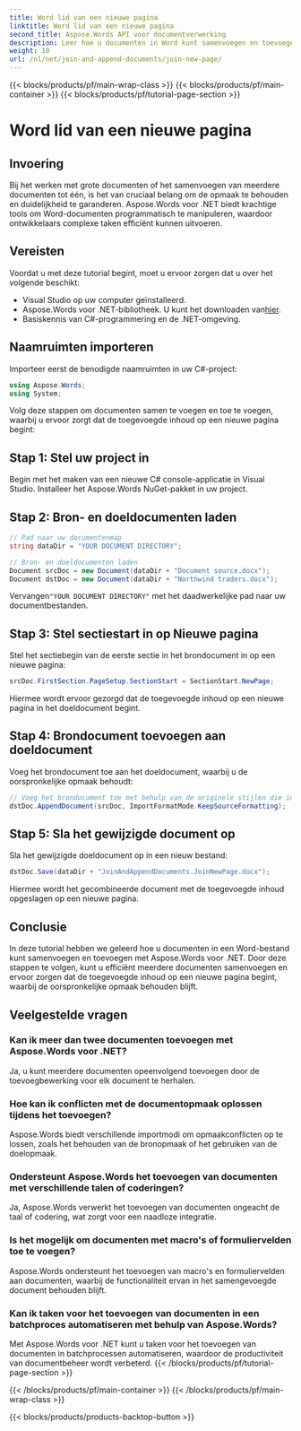 ```yaml
---
title: Word lid van een nieuwe pagina
linktitle: Word lid van een nieuwe pagina
second_title: Aspose.Words API voor documentverwerking
description: Leer hoe u documenten in Word kunt samenvoegen en toevoegen met Aspose.Words voor .NET. Volg onze stapsgewijze handleiding voor het efficiënt samenvoegen van documenten.
weight: 10
url: /nl/net/join-and-append-documents/join-new-page/
---
```


{{< blocks/products/pf/main-wrap-class >}}
{{< blocks/products/pf/main-container >}}
{{< blocks/products/pf/tutorial-page-section >}}

# Word lid van een nieuwe pagina

## Invoering

Bij het werken met grote documenten of het samenvoegen van meerdere documenten tot één, is het van cruciaal belang om de opmaak te behouden en duidelijkheid te garanderen. Aspose.Words voor .NET biedt krachtige tools om Word-documenten programmatisch te manipuleren, waardoor ontwikkelaars complexe taken efficiënt kunnen uitvoeren.

## Vereisten

Voordat u met deze tutorial begint, moet u ervoor zorgen dat u over het volgende beschikt:
- Visual Studio op uw computer geïnstalleerd.
-  Aspose.Words voor .NET-bibliotheek. U kunt het downloaden van[hier](https://releases.aspose.com/words/net/).
- Basiskennis van C#-programmering en de .NET-omgeving.

## Naamruimten importeren

Importeer eerst de benodigde naamruimten in uw C#-project:

```csharp
using Aspose.Words;
using System;
```

Volg deze stappen om documenten samen te voegen en toe te voegen, waarbij u ervoor zorgt dat de toegevoegde inhoud op een nieuwe pagina begint:

## Stap 1: Stel uw project in

Begin met het maken van een nieuwe C# console-applicatie in Visual Studio. Installeer het Aspose.Words NuGet-pakket in uw project.

## Stap 2: Bron- en doeldocumenten laden

```csharp
// Pad naar uw documentenmap
string dataDir = "YOUR DOCUMENT DIRECTORY";

// Bron- en doeldocumenten laden
Document srcDoc = new Document(dataDir + "Document source.docx");
Document dstDoc = new Document(dataDir + "Northwind traders.docx");
```

 Vervangen`"YOUR DOCUMENT DIRECTORY"` met het daadwerkelijke pad naar uw documentbestanden.

## Stap 3: Stel sectiestart in op Nieuwe pagina

Stel het sectiebegin van de eerste sectie in het brondocument in op een nieuwe pagina:

```csharp
srcDoc.FirstSection.PageSetup.SectionStart = SectionStart.NewPage;
```

Hiermee wordt ervoor gezorgd dat de toegevoegde inhoud op een nieuwe pagina in het doeldocument begint.

## Stap 4: Brondocument toevoegen aan doeldocument

Voeg het brondocument toe aan het doeldocument, waarbij u de oorspronkelijke opmaak behoudt:

```csharp
// Voeg het brondocument toe met behulp van de originele stijlen die in het brondocument zijn gevonden.
dstDoc.AppendDocument(srcDoc, ImportFormatMode.KeepSourceFormatting);
```

## Stap 5: Sla het gewijzigde document op

Sla het gewijzigde doeldocument op in een nieuw bestand:

```csharp
dstDoc.Save(dataDir + "JoinAndAppendDocuments.JoinNewPage.docx");
```

Hiermee wordt het gecombineerde document met de toegevoegde inhoud opgeslagen op een nieuwe pagina.

## Conclusie

In deze tutorial hebben we geleerd hoe u documenten in een Word-bestand kunt samenvoegen en toevoegen met Aspose.Words voor .NET. Door deze stappen te volgen, kunt u efficiënt meerdere documenten samenvoegen en ervoor zorgen dat de toegevoegde inhoud op een nieuwe pagina begint, waarbij de oorspronkelijke opmaak behouden blijft.

## Veelgestelde vragen

### Kan ik meer dan twee documenten toevoegen met Aspose.Words voor .NET?
Ja, u kunt meerdere documenten opeenvolgend toevoegen door de toevoegbewerking voor elk document te herhalen.

### Hoe kan ik conflicten met de documentopmaak oplossen tijdens het toevoegen?
Aspose.Words biedt verschillende importmodi om opmaakconflicten op te lossen, zoals het behouden van de bronopmaak of het gebruiken van de doelopmaak.

### Ondersteunt Aspose.Words het toevoegen van documenten met verschillende talen of coderingen?
Ja, Aspose.Words verwerkt het toevoegen van documenten ongeacht de taal of codering, wat zorgt voor een naadloze integratie.

### Is het mogelijk om documenten met macro's of formuliervelden toe te voegen?
Aspose.Words ondersteunt het toevoegen van macro's en formuliervelden aan documenten, waarbij de functionaliteit ervan in het samengevoegde document behouden blijft.

### Kan ik taken voor het toevoegen van documenten in een batchproces automatiseren met behulp van Aspose.Words?
Met Aspose.Words voor .NET kunt u taken voor het toevoegen van documenten in batchprocessen automatiseren, waardoor de productiviteit van documentbeheer wordt verbeterd.
{{< /blocks/products/pf/tutorial-page-section >}}

{{< /blocks/products/pf/main-container >}}
{{< /blocks/products/pf/main-wrap-class >}}

{{< blocks/products/products-backtop-button >}}

